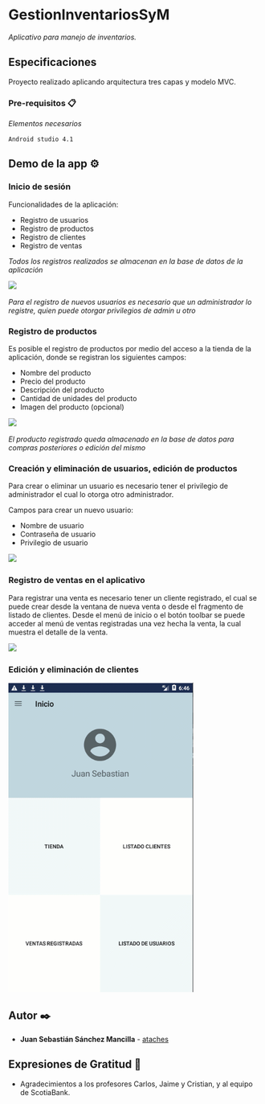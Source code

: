# GestionInventariosSyM

_Aplicativo para manejo de inventarios._

## Especificaciones

Proyecto realizado aplicando arquitectura tres capas y modelo MVC.

### Pre-requisitos 📋

_Elementos necesarios_

```
Android studio 4.1
```
## Demo de la app ⚙️

### Inicio de sesión
Funcionalidades de la aplicación: 

* Registro de usuarios
* Registro de productos
* Registro de clientes
* Registro de ventas

_Todos los registros realizados se almacenan en la base de datos de la aplicación_

![](DemoApp.gif)

_Para el registro de nuevos usuarios es necesario que un administrador lo registre, quien puede otorgar privilegios de admin u otro_

### Registro de productos

Es posible el registro de productos por medio del acceso a la tienda de la aplicación, donde se registran los siguientes campos:

* Nombre del producto
* Precio del producto
* Descripción del producto
* Cantidad de unidades del producto
* Imagen del producto (opcional)

![](DemoGifs/DemoNewProduct.gif)

_El producto registrado queda almacenado en la base de datos para compras posteriores o edición del mismo_

### Creación y eliminación de usuarios, edición de productos

Para crear o eliminar un usuario es necesario tener el privilegio de administrador el cual lo otorga otro administrador.

Campos para crear un nuevo usuario:

* Nombre de usuario
* Contraseña de usuario
* Privilegio de usuario

![](DemoGifs/DemoUsersAndEditProduct.gif)

### Registro de ventas en el aplicativo

Para registrar una venta es necesario tener un cliente registrado, el cual se puede crear desde la ventana de nueva venta o desde el fragmento de listado de clientes.
Desde el menú de inicio o el botón toolbar se puede acceder al menú de ventas registradas una vez hecha la venta, la cual muestra el detalle de la venta.

![](DemoGifs/DemoVenta.gif)

### Edición y eliminación de clientes

![](DemoGifs/DemoCustomerEdit.gif)

## Autor ✒️

* **Juan Sebastián Sánchez Mancilla** - [ataches](https://github.com/Ataches)

## Expresiones de Gratitud 🎁

* Agradecimientos a los profesores Carlos, Jaime y Cristian, y al equipo de ScotiaBank.

